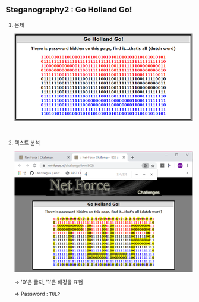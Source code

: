 ## Steganography2 : Go Holland Go!



1. 문제

   ![](../images/1588519380409.png)
   

<br>

2. 텍스트 분석

   ![1588519496920](../images/1588519496920.png)
   
   → '0'은 글자, '1'은 배경을 표현
   
   ⇒ Password : `TULP`



